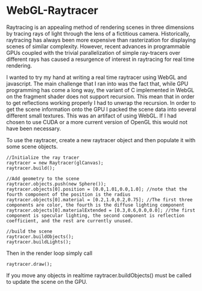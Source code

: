 WebGL-Raytracer
===============

Raytracing is an appealing method of rendering scenes in three dimensions by tracing rays of light through the lens of a fictitious camera. Historically, raytracing has always been more expensive than rasterization for displaying scenes of similar complexity. However, recent advances in programmable GPUs coupled with the trivial parallelization of simple ray-tracers over different rays has caused a resurgence of interest in raytracing for real time rendering.

I wanted to try my hand at writing a real time raytracer using WebGL and javascript. The main challenge that I ran into was the fact that, while GPU programming has come a long way, the variant of C implemented in WebGL on the fragment shader does not support recursion. This mean that in order to get reflections working properly I had to unwrap the recursion. In order to get the scene information onto the GPU I packed the scene data into several different small textures. This was an artifact of using WebGL. If I had chosen to use CUDA or a more current version of OpenGL this would not have been necessary.

To use the raytracer, create a new raytracer object and then populate it with some scene objects.
```
//Initialize the ray tracer
raytracer = new Raytracer(glCanvas);
raytracer.build();
				
//Add geometry to the scene
raytracer.objects.push(new Sphere());
raytracer.objects[0].position = [0.0,1.01,0.0,1.0]; //note that the fourth component of the position is the radius
raytracer.objects[0].material = [0.2,1.0,0.2,0.75]; //The first three components are color, the fourth is the diffuse lighting component
raytracer.objects[0].materialExtended = [0.3,0.6,0.0,0.0]; //the first component is specular lighting, the second component is reflection coefficient, and the rest are currently unused.

//build the scene
raytracer.buildObjects();
raytracer.buildLights();
```
Then in the render loop simply call
```
raytracer.draw();
```
If you move any objects in realtime raytracer.buildObjects() must be called to update the scene on the GPU.
